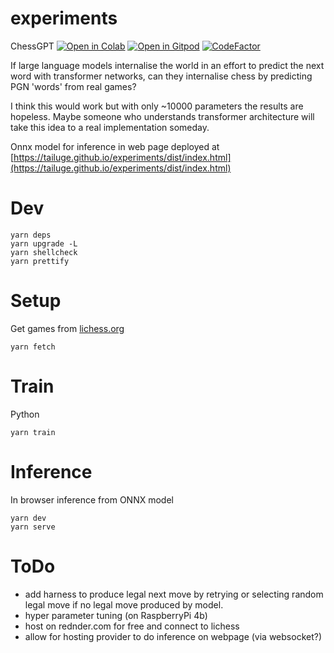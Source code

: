 experiments
===========

ChessGPT [![Open in Colab](https://colab.research.google.com/assets/colab-badge.svg)](https://colab.research.google.com/github/tailuge/experiments/blob/master/ChessGPT.ipynb)
 [![Open in Gitpod](https://img.shields.io/badge/Gitpod-Open%20in%20Gitpod-%230092CF.svg)](https://gitpod.io/#https://github.com/tailuge/experiments) [![CodeFactor](https://www.codefactor.io/repository/github/tailuge/experiments/badge)](https://www.codefactor.io/repository/github/tailuge/experiments)
 
If large language models internalise the world in an effort to predict the next word with transformer networks, can they internalise chess by predicting PGN 'words' from real games?

I think this would work but with only ~10000 parameters the results are hopeless. Maybe someone who understands transformer architecture will take this idea to a real implementation someday.

Onnx model for inference in web page deployed at [https://tailuge.github.io/experiments/dist/index.html](https://tailuge.github.io/experiments/dist/index.html)

# Dev
```
yarn deps
yarn upgrade -L
yarn shellcheck
yarn prettify
```
# Setup
Get games from [lichess.org](lichess.org) 
```
yarn fetch
```
# Train
Python
```
yarn train
```
# Inference

In browser inference from ONNX model
```
yarn dev
yarn serve
```

# ToDo

* add harness to produce legal next move by retrying or selecting random legal move if no legal move produced by model.
* hyper parameter tuning (on RaspberryPi 4b)
* host on rednder.com for free and connect to lichess
* allow for hosting provider to do inference on webpage (via websocket?)
